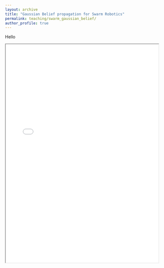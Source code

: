 ```yaml
---
layout: archive
title: "Gaussian Belief propagation for Swarm Robotics"
permalink: teaching/swarm_gaussian_belief/
author_profile: true
---
```

Hello 

<iframe 
  src="/teaching/GBP/widget1.html" 
  width="100%" 
  height="720"
></iframe>
